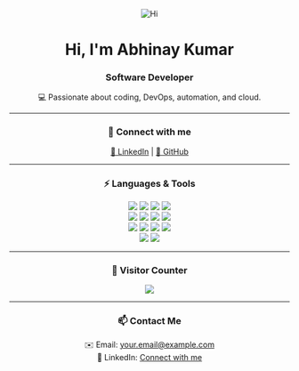 <p align="center">
  <img src="https://img.shields.io/badge/Hi!-👋-ff69b4" alt="Hi">
</p>

<h1 align="center">Hi, I'm Abhinay Kumar</h1>

<h3 align="center"><span id="dynamic-role">Software Developer</span></h3>

<p align="center">💻 Passionate about coding, DevOps, automation, and cloud.</p>


---

<h3 align="center">🔗 Connect with me</h3>
<p align="center">
  <a href="https://www.linkedin.com/in/YOUR_LINKEDIN/">💼 LinkedIn</a> |
  <a href="https://github.com/abhinyaay">🐙 GitHub</a>
</p>

---

<h3 align="center">⚡ Languages & Tools</h3>
<p align="center">
  <!-- Row 1 -->
  <img src="https://img.shields.io/badge/Python-3776AB?style=for-the-badge&logo=python&logoColor=white">
  <img src="https://img.shields.io/badge/C-00599C?style=for-the-badge&logo=c&logoColor=white">
  <img src="https://img.shields.io/badge/C++-00599C?style=for-the-badge&logo=c%2B%2B&logoColor=white">
  <img src="https://img.shields.io/badge/SQL-4479A1?style=for-the-badge&logo=mysql&logoColor=white">
  <br>
  <!-- Row 2 -->
  <img src="https://img.shields.io/badge/Bash-4EAA25?style=for-the-badge&logo=gnu-bash&logoColor=white">
  <img src="https://img.shields.io/badge/Shell-121011?style=for-the-badge&logo=gnu-bash&logoColor=white">
  <img src="https://img.shields.io/badge/Linux-FCC624?style=for-the-badge&logo=linux&logoColor=black">
  <img src="https://img.shields.io/badge/AWS-232F3E?style=for-the-badge&logo=amazonaws&logoColor=white">
  <br>
  <!-- Row 3 -->
  <img src="https://img.shields.io/badge/Jenkins-D24939?style=for-the-badge&logo=jenkins&logoColor=white">
  <img src="https://img.shields.io/badge/Docker-2496ED?style=for-the-badge&logo=docker&logoColor=white">
  <img src="https://img.shields.io/badge/Kubernetes-326CE5?style=for-the-badge&logo=kubernetes&logoColor=white">
  <img src="https://img.shields.io/badge/Terraform-623CE4?style=for-the-badge&logo=terraform&logoColor=white">
  <br>
  <!-- Row 4 -->
  <img src="https://img.shields.io/badge/Git-F05032?style=for-the-badge&logo=git&logoColor=white">
  <img src="https://img.shields.io/badge/Vim-019733?style=for-the-badge&logo=vim&logoColor=white">
</p>

---

<h3 align="center">👀 Visitor Counter</h3>
<p align="center">
  <img src="https://komarev.com/ghpvc/?username=abhinyaay&color=blue">
</p>

---

<h3 align="center">📫 Contact Me</h3>
<p align="center">
  ✉️ Email: <a href="mailto:your.email@example.com">your.email@example.com</a><br>
  💬 LinkedIn: <a href="https://www.linkedin.com/in/YOUR_LINKEDIN/">Connect with me</a>
</p>
